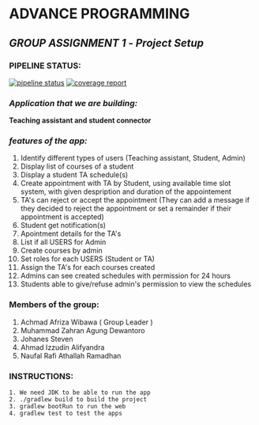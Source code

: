 # **ADVANCE PROGRAMMING**

## _GROUP ASSIGNMENT 1_ - _Project Setup_


### **PIPELINE STATUS:**

[![pipeline status](https://gitlab.cs.ui.ac.id/AdvProg/KKI-2021/1906315821/tasc-raja-singa/badges/master/pipeline.svg)](https://gitlab.cs.ui.ac.id/AdvProg/KKI-2021/1906315821/tasc-raja-singa/-/commits/master)
[![coverage report](https://gitlab.cs.ui.ac.id/AdvProg/KKI-2021/1906315821/tasc-raja-singa/badges/master/coverage.svg)](https://gitlab.cs.ui.ac.id/AdvProg/KKI-2021/1906315821/tasc-raja-singa/-/commits/master)

### **_Application that we are building:_**

**Teaching assistant and student connector**

### **_features of the app:_**
1. Identify different types of users (Teaching assistant, Student, Admin)
2. Display list of courses of a student
3. Display a student TA schedule(s)
4. Create appointment with TA by Student, using available time slot system, with given despription and duration of the appointement
5. TA's can reject or accept the appointment (They can add a message if they decided to reject the appointment or set a remainder if their appointment is accepted)
6. Student get notification(s)
7. Apointment details for the TA's
8. List if all USERS for Admin
9. Create courses by admin
10. Set roles for each USERS (Student or TA)
11. Assign the TA's for each courses created
12. Admins can see created schedules with permission for 24 hours
13. Students able to give/refuse admin's permission to view the schedules 

### **Members of the group:**
1. Achmad Afriza Wibawa ( Group Leader )
2. Muhammad Zahran Agung Dewantoro 
3. Johanes Steven
4. Ahmad Izzudin Alifyandra
5. Naufal Rafi Athallah Ramadhan


### **INSTRUCTIONS:**
```
1. We need JDK to be able to run the app
2. ./gradlew build to build the project
3. gradlew bootRun to run the web
4. gradlew test to test the apps
```
